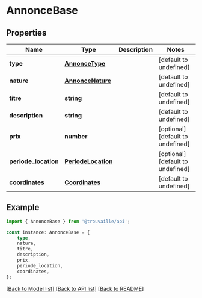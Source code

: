 # AnnonceBase


## Properties

Name | Type | Description | Notes
------------ | ------------- | ------------- | -------------
**type** | [**AnnonceType**](AnnonceType.md) |  | [default to undefined]
**nature** | [**AnnonceNature**](AnnonceNature.md) |  | [default to undefined]
**titre** | **string** |  | [default to undefined]
**description** | **string** |  | [default to undefined]
**prix** | **number** |  | [optional] [default to undefined]
**periode_location** | [**PeriodeLocation**](PeriodeLocation.md) |  | [optional] [default to undefined]
**coordinates** | [**Coordinates**](Coordinates.md) |  | [default to undefined]

## Example

```typescript
import { AnnonceBase } from '@trouvaille/api';

const instance: AnnonceBase = {
    type,
    nature,
    titre,
    description,
    prix,
    periode_location,
    coordinates,
};
```

[[Back to Model list]](../README.md#documentation-for-models) [[Back to API list]](../README.md#documentation-for-api-endpoints) [[Back to README]](../README.md)
